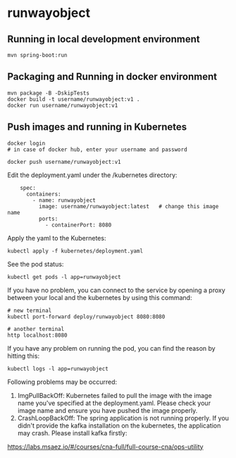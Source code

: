 # runwayobject

## Running in local development environment

```
mvn spring-boot:run
```

## Packaging and Running in docker environment

```
mvn package -B -DskipTests
docker build -t username/runwayobject:v1 .
docker run username/runwayobject:v1
```

## Push images and running in Kubernetes

```
docker login 
# in case of docker hub, enter your username and password

docker push username/runwayobject:v1
```

Edit the deployment.yaml under the /kubernetes directory:
```
    spec:
      containers:
        - name: runwayobject
          image: username/runwayobject:latest   # change this image name
          ports:
            - containerPort: 8080

```

Apply the yaml to the Kubernetes:
```
kubectl apply -f kubernetes/deployment.yaml
```

See the pod status:
```
kubectl get pods -l app=runwayobject
```

If you have no problem, you can connect to the service by opening a proxy between your local and the kubernetes by using this command:
```
# new terminal
kubectl port-forward deploy/runwayobject 8080:8080

# another terminal
http localhost:8080
```

If you have any problem on running the pod, you can find the reason by hitting this:
```
kubectl logs -l app=runwayobject
```

Following problems may be occurred:

1. ImgPullBackOff:  Kubernetes failed to pull the image with the image name you've specified at the deployment.yaml. Please check your image name and ensure you have pushed the image properly.
1. CrashLoopBackOff: The spring application is not running properly. If you didn't provide the kafka installation on the kubernetes, the application may crash. Please install kafka firstly:

https://labs.msaez.io/#/courses/cna-full/full-course-cna/ops-utility

